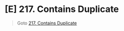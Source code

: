 # [E] 217. Contains Duplicate
> Goto [217. Contains Duplicate](https://leetcode.com/problems/contains-duplicate/description/)